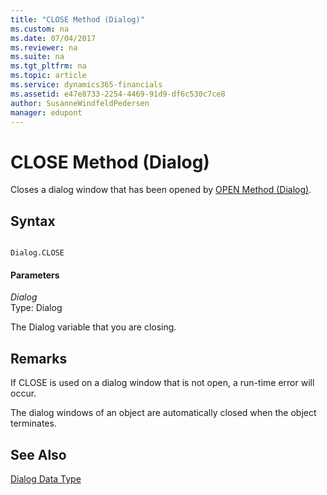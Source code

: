 ```yaml
---
title: "CLOSE Method (Dialog)"
ms.custom: na
ms.date: 07/04/2017
ms.reviewer: na
ms.suite: na
ms.tgt_pltfrm: na
ms.topic: article
ms.service: dynamics365-financials
ms.assetid: e47e8733-2254-4469-91d9-df6c530c7ce8
author: SusanneWindfeldPedersen
manager: edupont
---
```


 

# CLOSE Method (Dialog)
Closes a dialog window that has been opened by [OPEN Method \(Dialog\)](devenv-OPEN-Method-Dialog.md).  
  
## Syntax  
  
```  
  
Dialog.CLOSE  
```  
  
#### Parameters  
 *Dialog*  
 Type: Dialog  
  
 The Dialog variable that you are closing.  
  
## Remarks  
 If CLOSE is used on a dialog window that is not open, a run-time error will occur.  
  
 The dialog windows of an object are automatically closed when the object terminates.  
  
## See Also  
 [Dialog Data Type](../datatypes/devenv-Dialog-Data-Type.md)